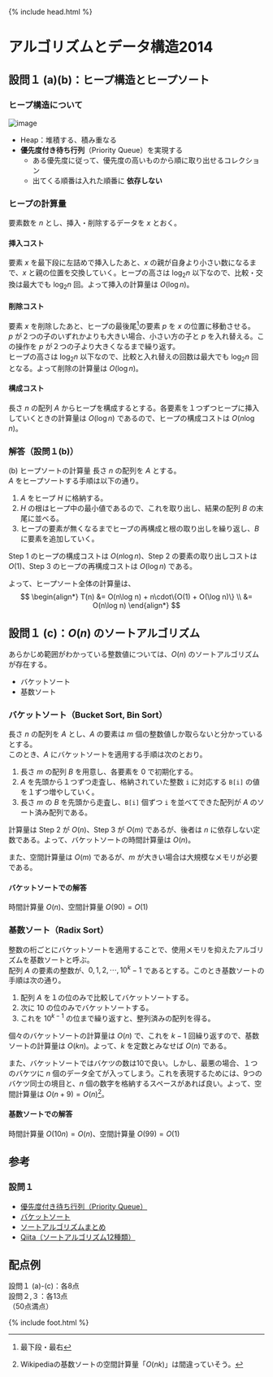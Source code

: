 {% include head.html %}

# アルゴリズムとデータ構造2014

## 設問１ (a)(b)：ヒープ構造とヒープソート
### ヒープ構造について
![image](https://github.com/N-Shimoda/km-trends/assets/63459531/08e6691e-c519-454f-aa23-c9e427feee22)

- Heap：堆積する、積み重なる
- **優先度付き待ち行列**（Priority Queue）を実現する
  + ある優先度に従って、優先度の高いものから順に取り出せるコレクション
  + 出てくる順番は入れた順番に **依存しない**

### ヒープの計算量
要素数を $n$ とし、挿入・削除するデータを $x$ とおく。

#### 挿入コスト
要素 $x$ を最下段に左詰めで挿入したあと、$x$ の親が自身より小さい数になるまで、$x$ と親の位置を交換していく。ヒープの高さは $\log_2 n$ 以下なので、比較・交換は最大でも $\log_2 n$ 回。よって挿入の計算量は $O(\log n)$。

#### 削除コスト
要素 $x$ を削除したあと、ヒープの最後尾[^1]の要素 $p$ を $x$ の位置に移動させる。  
$p$ が２つの子のいずれかよりも大きい場合、小さい方の子と $p$ を入れ替える。この操作を $p$ が２つの子より大きくなるまで繰り返す。  
ヒープの高さは $\log_2 n$ 以下なので、比較と入れ替えの回数は最大でも $\log_2 n$ 回となる。よって削除の計算量は $O(\log n)$。

#### 構成コスト
長さ $n$ の配列 $A$ からヒープを構成するとする。各要素を１つずつヒープに挿入していくときの計算量は $O(\log n)$ であるので、ヒープの構成コストは $O(n\log n)$。

[^1]:最下段・最右

### 解答（設問１(b)）
(b) ヒープソートの計算量
長さ $n$ の配列を $A$ とする。  
$A$ をヒープソートする手順は以下の通り。

1. $A$ をヒープ $H$ に格納する。
1. $H$ の根はヒープ中の最小値であるので、これを取り出し、結果の配列 $B$ の末尾に並べる。
1. ヒープの要素が無くなるまでヒープの再構成と根の取り出しを繰り返し、$B$ に要素を追加していく。

Step 1 のヒープの構成コストは $O(n\log n)$、Step 2 の要素の取り出しコストは $O(1)$、Step 3 のヒープの再構成コストは $O(\log n)$ である。

よって、ヒープソート全体の計算量は、
$$
\begin{align*}
T(n) &= O(n\log n) + n\cdot\{O(1) + O(\log n)\} \\
     &= O(n\log n)
\end{align*}
$$

## 設問１ (c)：$O(n)$ のソートアルゴリズム
あらかじめ範囲がわかっている整数値については、$O(n)$ のソートアルゴリズムが存在する。
- バケットソート
- 基数ソート

### バケットソート（Bucket Sort, Bin Sort）
長さ $n$ の配列を $A$ とし、$A$ の要素は $m$ 個の整数値しか取らないと分かっているとする。  
このとき、$A$ にバケットソートを適用する手順は次のとおり。

1. 長さ $m$ の配列 $B$ を用意し、各要素を $0$ で初期化する。
1. $A$ を先頭から１つずつ走査し、格納されていた整数 `i` に対応する `B[i]` の値を１ずつ増やしていく。
1. 長さ $m$ の $B$ を先頭から走査し、`B[i]` 個ずつ `i` を並べてできた配列が $A$ のソート済み配列である。

計算量は Step 2 が $O(n)$、Step 3 が $O(m)$ であるが、後者は $n$ に依存しない定数である。よって、バケットソートの時間計算量は $O(n)$。

また、空間計算量は $O(m)$ であるが、$m$ が大きい場合は大規模なメモリが必要である。

#### バケットソートでの解答
時間計算量 $O(n)$、空間計算量 $O(90)=O(1)$

### 基数ソート（Radix Sort）
整数の桁ごとにバケットソートを適用することで、使用メモリを抑えたアルゴリズムを基数ソートと呼ぶ。  
配列 $A$ の要素の整数が、$0,1,2,\cdots,10^k-1$ であるとする。このとき基数ソートの手順は次の通り。

1. 配列 $A$ を１の位のみで比較してバケットソートする。
1. 次に 10 の位のみでバケットソートする。
1. これを $10^{k-1}$ の位まで繰り返すと、整列済みの配列を得る。

個々のバケットソートの計算量は $O(n)$ で、これを $k-1$ 回繰り返すので、基数ソートの計算量は $O(kn)$。よって、$k$ を定数とみなせば $O(n)$ である。

また、バケットソートではバケツの数は10で良い。しかし、最悪の場合、１つのバケツに $n$ 個のデータ全てが入ってしまう。これを表現するためには、9つのバケツ同士の境目と、$n$ 個の数字を格納するスペースがあれば良い。よって、空間計算量は $O(n+9)=O(n)$[^2]。

[^2]:Wikipediaの基数ソートの空間計算量「$O(nk)$」は間違っていそう。

#### 基数ソートでの解答
時間計算量 $O(10n) = O(n)$、空間計算量 $O(99)=O(1)$

## 参考
### 設問１
- [優先度付き待ち行列（Priority Queue）](https://ufcpp.net/study/algorithm/col_heap.html#:~:text=優先度付き待ち行列（priority%20queue）とは、,最初に取り出されます%E3%80%82)
- [バケットソート](https://ufcpp.net/study/algorithm/sort_bucket.html)
- [ソートアルゴリズムまとめ](https://ufcpp.net/study/algorithm/sort.html#order)
- [Qiita（ソートアルゴリズム12種類）](https://qiita.com/r-ngtm/items/f4fa55c77459f63a5228)

## 配点例
設問１ (a)-(c)：各8点  
設問２,３：各13点  
（50点満点）

{% include foot.html %}
